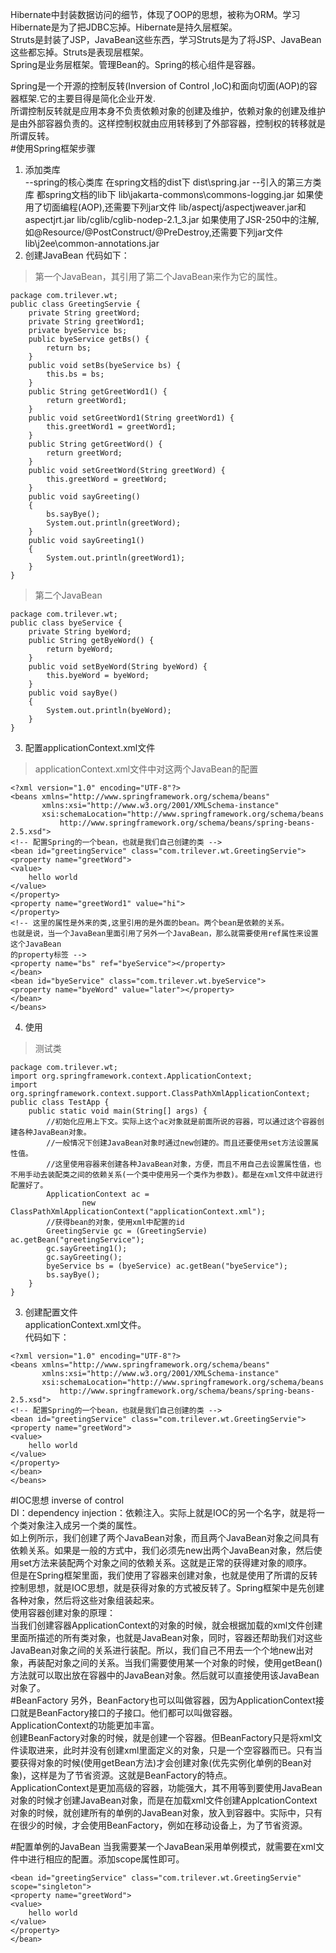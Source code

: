 Hibernate中封装数据访问的细节，体现了OOP的思想，被称为ORM。学习Hibernate是为了把JDBC忘掉。Hibernate是持久层框架。  
Struts是封装了JSP，JavaBean这些东西，学习Struts是为了将JSP、JavaBean这些都忘掉。Struts是表现层框架。  
Spring是业务层框架。管理Bean的。Spring的核心组件是容器。  

Spring是一个开源的控制反转(Inversion of Control ,IoC)和面向切面(AOP)的容器框架.它的主要目得是简化企业开发.  
所谓控制反转就是应用本身不负责依赖对象的创建及维护，依赖对象的创建及维护是由外部容器负责的。这样控制权就由应用转移到了外部容器，控制权的转移就是所谓反转。  
#使用Spring框架步骤
1. 添加类库  
--spring的核心类库 在spring文档的dist下
dist\spring.jar
--引入的第三方类库 都spring文档的lib下
lib\jakarta-commons\commons-logging.jar
如果使用了切面编程(AOP),还需要下列jar文件
lib/aspectj/aspectjweaver.jar和aspectjrt.jar
lib/cglib/cglib-nodep-2.1_3.jar
如果使用了JSR-250中的注解,如@Resource/@PostConstruct/@PreDestroy,还需要下列jar文件
lib\j2ee\common-annotations.jar
2. 创建JavaBean
代码如下：  
>第一个JavaBean，其引用了第二个JavaBean来作为它的属性。  
>
	package com.trilever.wt;
	public class GreetingServie {
		private String greetWord;
		private String greetWord1;
		private byeService bs;
		public byeService getBs() {
			return bs;
		}
		public void setBs(byeService bs) {
			this.bs = bs;
		}
		public String getGreetWord1() {
			return greetWord1;
		}
		public void setGreetWord1(String greetWord1) {
			this.greetWord1 = greetWord1;
		}
		public String getGreetWord() {
			return greetWord;
		}
		public void setGreetWord(String greetWord) {
			this.greetWord = greetWord;
		}
		public void sayGreeting()
		{
			bs.sayBye();
			System.out.println(greetWord);
		}
		public void sayGreeting1()
		{
			System.out.println(greetWord1);
		}
	}
>第二个JavaBean
>
	package com.trilever.wt;
	public class byeService {
		private String byeWord;
		public String getByeWord() {
			return byeWord;
		}
		public void setByeWord(String byeWord) {
			this.byeWord = byeWord;
		}
		public void sayBye()
		{
			System.out.println(byeWord);
		}
	}
	
3. 配置applicationContext.xml文件
>applicationContext.xml文件中对这两个JavaBean的配置
>
	<?xml version="1.0" encoding="UTF-8"?>
	<beans xmlns="http://www.springframework.org/schema/beans"
	       xmlns:xsi="http://www.w3.org/2001/XMLSchema-instance"
	       xsi:schemaLocation="http://www.springframework.org/schema/beans
	           http://www.springframework.org/schema/beans/spring-beans-2.5.xsd">
	<!-- 配置Spring的一个bean，也就是我们自己创建的类 -->
	<bean id="greetingService" class="com.trilever.wt.GreetingServie">
	<property name="greetWord">
	<value>
		hello world
	</value>
	</property>
	<property name="greetWord1" value="hi">
	</property>
	<!-- 这里的属性是外来的类,这里引用的是外面的bean。两个bean是依赖的关系。
	也就是说，当一个JavaBean里面引用了另外一个JavaBean，那么就需要使用ref属性来设置这个JavaBean
	的property标签 -->
	<property name="bs" ref="byeService"></property>
	</bean>
	<bean id="byeService" class="com.trilever.wt.byeService">
	<property name="byeWord" value="later"></property>
	</bean>
	</beans>
4. 使用	
>测试类
>
	package com.trilever.wt;
	import org.springframework.context.ApplicationContext;
	import org.springframework.context.support.ClassPathXmlApplicationContext;
	public class TestApp {
		public static void main(String[] args) {
			//初始化应用上下文。实际上这个ac对象就是前面所说的容器，可以通过这个容器创建各种JavaBean对象。
			//一般情况下创建JavaBean对象时通过new创建的。而且还要使用set方法设置属性值。
			//这里使用容器来创建各种JavaBean对象，方便，而且不用自己去设置属性值，也不用手动去装配类之间的依赖关系(一个类中使用另一个类作为参数)。都是在xml文件中就进行配置好了。
			ApplicationContext ac = 
					new ClassPathXmlApplicationContext("applicationContext.xml");
			//获得bean的对象，使用xml中配置的id
			GreetingServie gc = (GreetingServie) ac.getBean("greetingService");
			gc.sayGreeting1();
			gc.sayGreeting();
			byeService bs = (byeService) ac.getBean("byeService");
			bs.sayBye();
		}
	}

3. 创建配置文件  
applicationContext.xml文件。  
代码如下：  
>
	<?xml version="1.0" encoding="UTF-8"?>
	<beans xmlns="http://www.springframework.org/schema/beans"
	       xmlns:xsi="http://www.w3.org/2001/XMLSchema-instance"
	       xsi:schemaLocation="http://www.springframework.org/schema/beans
	           http://www.springframework.org/schema/beans/spring-beans-2.5.xsd">
	<!-- 配置Spring的一个bean，也就是我们自己创建的类 -->
	<bean id="greetingService" class="com.trilever.wt.GreetingServie">
	<property name="greetWord">
	<value>
		hello world
	</value>
	</property>
	</bean>
	</beans>

#IOC思想
inverse of control  
DI：dependency injection：依赖注入。实际上就是IOC的另一个名字，就是将一个类对象注入成另一个类的属性。  
如上例所示，我们创建了两个JavaBean对象，而且两个JavaBean对象之间具有依赖关系。如果是一般的方式中，我们必须先new出两个JavaBean对象，然后使用set方法来装配两个对象之间的依赖关系。这就是正常的获得建对象的顺序。  
但是在Spring框架里面，我们使用了容器来创建对象，也就是使用了所谓的反转控制思想，就是IOC思想，就是获得对象的方式被反转了。Spring框架中是先创建各种对象，然后将这些对象组装起来。  
使用容器创建对象的原理：  
当我们创建容器ApplicationContext的对象的时候，就会根据加载的xml文件创建里面所描述的所有类对象，也就是JavaBean对象，同时，容器还帮助我们对这些JavaBean对象之间的关系进行装配。所以，我们自己不用去一个个地new出对象，再装配对象之间的关系。当我们需要使用某一个对象的时候，使用getBean()方法就可以取出放在容器中的JavaBean对象。然后就可以直接使用该JavaBean对象了。  
#BeanFactory
另外，BeanFactory也可以叫做容器，因为ApplicationContext接口就是BeanFactory接口的子接口。他们都可以叫做容器。  
ApplicationContext的功能更加丰富。  
创建BeanFactory对象的时候，就是创建一个容器。但BeanFactory只是将xml文件读取进来，此时并没有创建xml里面定义的对象，只是一个空容器而已。只有当要获得对象的时候(使用getBean方法)才会创建对象(优先实例化单例的Bean对象)，这样是为了节省资源。这就是BeanFactory的特点。  
ApplicationContext是更加高级的容器，功能强大，其不用等到要使用JavaBean对象的时候才创建JavaBean对象，而是在加载xml文件创建ApplcationContext对象的时候，就创建所有的单例的JavaBean对象，放入到容器中。实际中，只有在很少的时候，才会使用BeanFactory，例如在移动设备上，为了节省资源。  

#配置单例的JavaBean
当我需要某一个JavaBean采用单例模式，就需要在xml文件中进行相应的配置。添加scope属性即可。  
>
	<bean id="greetingService" class="com.trilever.wt.GreetingServie" scope="singleton">
	<property name="greetWord">
	<value>
		hello world
	</value>
	</property>
	</bean>
	
